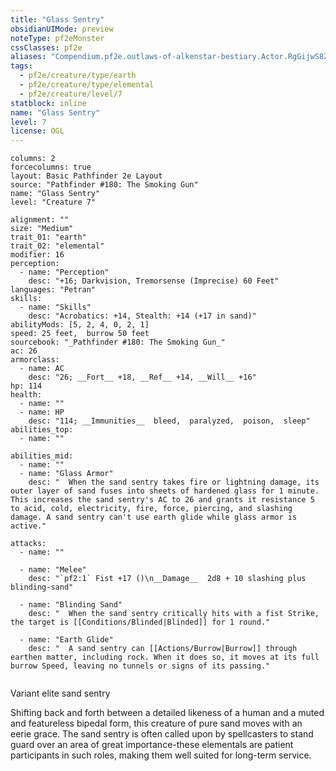 ```yaml
---
title: "Glass Sentry"
obsidianUIMode: preview
noteType: pf2eMonster
cssClasses: pf2e
aliases: "Compendium.pf2e.outlaws-of-alkenstar-bestiary.Actor.RgGijwS8Z9fNFFO3" 
tags:
  - pf2e/creature/type/earth
  - pf2e/creature/type/elemental
  - pf2e/creature/level/7
statblock: inline
name: "Glass Sentry"
level: 7
license: OGL
---
```


```statblock
columns: 2
forcecolumns: true
layout: Basic Pathfinder 2e Layout
source: "Pathfinder #180: The Smoking Gun"
name: "Glass Sentry"
level: "Creature 7"

alignment: ""
size: "Medium"
trait_01: "earth"
trait_02: "elemental"
modifier: 16
perception:
  - name: "Perception"
    desc: "+16; Darkvision, Tremorsense (Imprecise) 60 Feet"
languages: "Petran"
skills:
  - name: "Skills"
    desc: "Acrobatics: +14, Stealth: +14 (+17 in sand)"
abilityMods: [5, 2, 4, 0, 2, 1]
speed: 25 feet,  burrow 50 feet
sourcebook: "_Pathfinder #180: The Smoking Gun_"
ac: 26
armorclass:
  - name: AC
    desc: "26; __Fort__ +18, __Ref__ +14, __Will__ +16"
hp: 114
health:
  - name: ""
  - name: HP
    desc: "114; __Immunities__  bleed,  paralyzed,  poison,  sleep"
abilities_top:
  - name: ""

abilities_mid:
  - name: ""
  - name: "Glass Armor"
    desc: "  When the sand sentry takes fire or lightning damage, its outer layer of sand fuses into sheets of hardened glass for 1 minute. This increases the sand sentry's AC to 26 and grants it resistance 5 to acid, cold, electricity, fire, force, piercing, and slashing damage. A sand sentry can't use earth glide while glass armor is active."

attacks:
  - name: ""

  - name: "Melee"
    desc: "`pf2:1` Fist +17 ()\n__Damage__  2d8 + 10 slashing plus blinding-sand"

  - name: "Blinding Sand"
    desc: "  When the sand sentry critically hits with a fist Strike, the target is [[Conditions/Blinded|Blinded]] for 1 round."

  - name: "Earth Glide"
    desc: "  A sand sentry can [[Actions/Burrow|Burrow]] through earthen matter, including rock. When it does so, it moves at its full burrow Speed, leaving no tunnels or signs of its passing."
 
```


Variant elite sand sentry

Shifting back and forth between a detailed likeness of a human and a muted and featureless bipedal form, this creature of pure sand moves with an eerie grace. The sand sentry is often called upon by spellcasters to stand guard over an area of great importance-these elementals are patient participants in such roles, making them well suited for long-term service.
